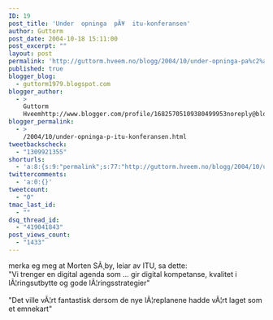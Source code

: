 ```yaml
---
ID: 19
post_title: 'Under  opninga  pÃ¥  itu-konferansen'
author: Guttorm
post_date: 2004-10-18 15:11:00
post_excerpt: ""
layout: post
permalink: 'http://guttorm.hveem.no/blogg/2004/10/under-opninga-pa%c2%a5-itu-konferansen/'
published: true
blogger_blog:
  - guttorm1979.blogspot.com
blogger_author:
  - >
    Guttorm
    Hveemhttp://www.blogger.com/profile/16825705109380499953noreply@blogger.com
blogger_permalink:
  - >
    /2004/10/under-opninga-p-itu-konferansen.html
tweetbackscheck:
  - "1309921355"
shorturls:
  - 'a:8:{s:9:"permalink";s:77:"http://guttorm.hveem.no/blogg/2004/10/under-opninga-pa%c2%a5-itu-konferansen/";s:7:"tinyurl";s:25:"http://tinyurl.com/bu6z3k";s:4:"isgd";s:17:"http://is.gd/gNL4";s:5:"bitly";s:20:"http://bit.ly/2aTSq3";s:5:"snipr";s:22:"http://snipr.com/aiw0x";s:5:"snurl";s:22:"http://snurl.com/aiw0x";s:7:"snipurl";s:24:"http://snipurl.com/aiw0x";s:4:"trim";s:17:"http://tr.im/bnsb";}'
twittercomments:
  - 'a:0:{}'
tweetcount:
  - "0"
tmac_last_id:
  - ""
dsq_thread_id:
  - "419041843"
post_views_count:
  - "1433"
---
```

merka eg meg at Morten SÃ¸by, leiar av ITU, sa dette:
<br />"Vi trenger en digital agenda som ... gir digital kompetanse, kvalitet i lÃ¦ringsutbytte og gode lÃ¦ringsstrategier"
<br />
<br />"Det ville vÃ¦rt fantastisk dersom de nye lÃ¦replanene hadde vÃ¦rt laget som et emnekart"
